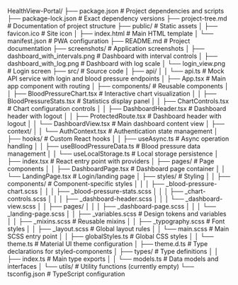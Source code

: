 HealthView-Portal/
├── package.json               # Project dependencies and scripts
├── package-lock.json          # Exact dependency versions
├── project-tree.md            # Documentation of project structure
├── public/                    # Static assets
│   ├── favicon.ico            # Site icon
│   ├── index.html             # Main HTML template
│   └── manifest.json          # PWA configuration
├── README.md                  # Project documentation
├── screenshots/               # Application screenshots
│   ├── dashboard_with_intervals.png  # Dashboard with interval controls
│   ├── dashboard_with_log.png        # Dashboard with log scale
│   └── login_view.png                # Login screen
├── src/                       # Source code
│   ├── api/
│   │   └── api.ts             # Mock API service with login and blood pressure endpoints
│   ├── App.tsx                # Main app component with routing
│   ├── components/            # Reusable components
│   │   ├── BloodPressureChart.tsx     # Interactive chart visualization
│   │   ├── BloodPressureStats.tsx     # Statistics display panel
│   │   ├── ChartControls.tsx          # Chart configuration controls
│   │   ├── DashboardHeader.tsx        # Dashboard header with logout
│   │   ├── ProtectedRoute.tsx        # Dashboard header with logout
│   │   └── DashboardView.tsx          # Main dashboard content view
│   ├── context/
│   │   └── AuthContext.tsx    # Authentication state management
│   ├── hooks/                 # Custom React hooks
│   │   ├── useAsync.ts        # Async operation handling
│   │   ├── useBloodPressureData.ts    # Blood pressure data management
│   │   └── useLocalStorage.ts         # Local storage persistence
│   ├── index.tsx              # React entry point with providers
│   ├── pages/                 # Page components
│   │   ├── DashboardPage.tsx  # Dashboard page container
│   │   └── LandingPage.tsx    # Login/landing page
│   ├── styles/                # Styling
│   │   ├── components/            # Component-specific styles
│   │   │   ├── _blood-pressure-chart.scss
│   │   │   ├── _blood-pressure-stats.scss
│   │   │   ├── _chart-controls.scss
│   │   │   ├── _dashboard-header.scss
│   │   │   └── _dashboard-view.scss
│   │   ├── pages/
│   │   │   ├── _dashboard-page.scss
│   │   │   └── _landing-page.scss
│   │   ├── _variables.scss        # Design tokens and variables
│   │   ├── _mixins.scss           # Reusable mixins
│   │   ├── _typography.scss       # Font styles
│   │   ├── _layout.scss           # Global layout rules
│   │   └── main.scss              # Main SCSS entry point
│   │   ├── globalStyles.ts    # Global CSS styles
│   │   └── theme.ts           # Material UI theme configuration
│   ├── theme.d.ts             # Type declarations for styled-components
│   ├── types/                 # Type definitions
│   │   ├── index.ts           # Main type exports
│   │   └── models.ts          # Data models and interfaces
│   └── utils/                 # Utility functions (currently empty)
└── tsconfig.json              # TypeScript configuration